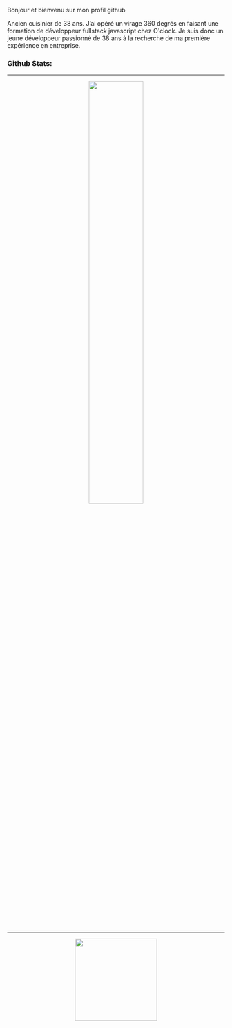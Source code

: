 Bonjour et bienvenu sur mon profil github

Ancien cuisinier de 38 ans.
J’ai opéré un virage 360 degrés en faisant une formation de développeur fullstack javascript chez O'clock. 
Je suis donc un jeune développeur passionné de 38 ans à la recherche de ma première expérience en entreprise.



### Github Stats:
  
<p align="center">
  <a href="https://github.com/daddykoala">
  <hr/>
    <div align="center"><img height="50%" src="https://github-readme-stats.vercel.app/api?username=daddykoala&count_private=true&show_icons=true&theme=tokyonight&&include_all_commits=true"/></div>
    <hr/>
    <div align="center"><img height="190em" src="https://github-readme-stats-eight-theta.vercel.app/api/top-langs/?username=daddykoala&layout=compact&langs_count=5&theme=tokyonight"/></div>
    </a>
</p>
  

